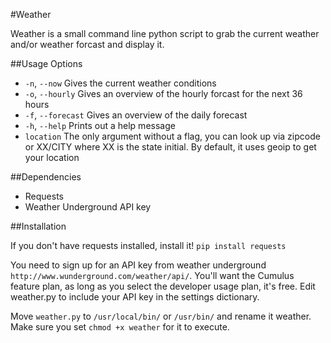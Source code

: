 #Weather

Weather is a small command line python script to grab the current weather and/or weather forcast and display it.

##Usage Options

- `-n`, `--now`  Gives the current weather conditions 
- `-o`, `--hourly`  Gives an overview of the hourly forcast for the next 36 hours 
- `-f`, `--forecast`  Gives an overview of the daily forecast 
- `-h`, `--help`  Prints out a help message
- `location`  The only argument without a flag, you can look up via zipcode or XX/CITY where XX is the state initial.  By default, it uses geoip to get your location

##Dependencies

- Requests
- Weather Underground API key 

##Installation

If you don't have requests installed, install it! `pip install requests`

You need to sign up for an API key from weather underground `http://www.wunderground.com/weather/api/`.  You'll want the Cumulus feature plan, as long as you select the developer usage plan, it's free.  Edit weather.py to include your API key in the settings dictionary.

Move `weather.py` to `/usr/local/bin/` or `/usr/bin/` and rename it weather.  Make sure you set `chmod +x weather` for it to execute.
